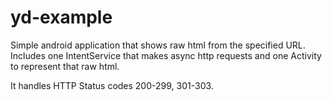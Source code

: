 # yd-example
Simple android application that shows raw html from the specified URL. 
Includes one IntentService that makes async http requests and one Activity to represent that raw html.

It handles HTTP Status codes 200-299, 301-303.
